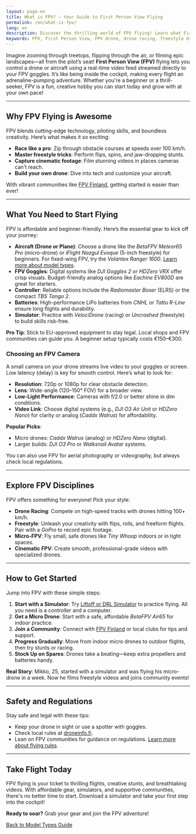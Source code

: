 ```yaml
---
layout: page-en
title: What is FPV? – Your Guide to First Person View Flying
permalink: /en/what-is-fpv/
lang: en
description: Discover the thrilling world of FPV flying! Learn what First Person View is, how to start, explore disciplines like racing, freestyle, and cinematic, and find the right equipment to soar.
keywords: FPV, First Person View, FPV drone, drone racing, freestyle drone, cinematic FPV, micro drone, Tiny Whoop, FPV goggles, FPV simulator, starting FPV, FPV Finland
---
```


Imagine zooming through treetops, flipping through the air, or filming epic landscapes—all from the pilot’s seat! **First Person View (FPV)** flying lets you control a drone or aircraft using a real-time video feed streamed directly to your FPV goggles. It’s like being inside the cockpit, making every flight an adrenaline-pumping adventure. Whether you're a beginner or a thrill-seeker, FPV is a fun, creative hobby you can start today and grow with at your own pace!

---

## Why FPV Flying is Awesome

FPV blends cutting-edge technology, piloting skills, and boundless creativity. Here’s what makes it so exciting:

- **Race like a pro**: Zip through obstacle courses at speeds over 100 km/h.
- **Master freestyle tricks**: Perform flips, spins, and jaw-dropping stunts.
- **Capture cinematic footage**: Film stunning videos in places cameras can’t reach.
- **Build your own drone**: Dive into tech and customize your aircraft.

With vibrant communities like [FPV Finland](https://fpvfinland.fi/), getting started is easier than ever!

---

## What You Need to Start Flying

FPV is affordable and beginner-friendly. Here’s the essential gear to kick off your journey:

- **Aircraft (Drone or Plane)**: Choose a drone like the *BetaFPV Meteor65 Pro* (micro-drone) or *iFlight Nazgul Evoque* (5-inch freestyle) for beginners. For fixed-wing FPV, try the *Volantex Ranger 1600*. [Learn more about model types](/en/model-types/).
- **FPV Goggles**: Digital systems like *DJI Goggles 2* or *HDZero VRX* offer crisp visuals. Budget-friendly analog options like *Eachine EV800D* are great for starters.
- **Controller**: Reliable options include the *Radiomaster Boxer* (ELRS) or the compact *TBS Tango 2*.
- **Batteries**: High-performance LiPo batteries from *CNHL* or *Tattu R-Line* ensure long flights and durability.
- **Simulator**: Practice with *VelociDrone* (racing) or *Uncrashed* (freestyle) to build skills risk-free.

**Pro Tip**: Stick to EU-approved equipment to stay legal. Local shops and FPV communities can guide you. A beginner setup typically costs €150–€300.

### Choosing an FPV Camera

A small camera on your drone streams live video to your goggles or screen. Low latency (delay) is key for smooth control. Here’s what to look for:

- **Resolution**: 720p or 1080p for clear obstacle detection.
- **Lens**: Wide-angle (120–150° FOV) for a broader view.
- **Low-Light Performance**: Cameras with f/2.0 or better shine in dim conditions.
- **Video Link**: Choose digital systems (e.g., *DJI O3 Air Unit* or *HDZero Nano*) for clarity or analog (*Caddx Walrus*) for affordability.

**Popular Picks**:

- Micro drones: *Caddx Walrus* (analog) or *HDZero Nano* (digital).
- Larger builds: *DJI O3 Pro* or *Walksnail Avatar* systems.

You can also use FPV for aerial photography or videography, but always check local regulations.

---

## Explore FPV Disciplines

FPV offers something for everyone! Pick your style:

- **Drone Racing**: Compete on high-speed tracks with drones hitting 100+ km/h.
- **Freestyle**: Unleash your creativity with flips, rolls, and freeform flights. Pair with a *GoPro* to record epic footage.
- **Micro-FPV**: Fly small, safe drones like *Tiny Whoop* indoors or in tight spaces.
- **Cinematic FPV**: Create smooth, professional-grade videos with specialized drones.

---

## How to Get Started

Jump into FPV with these simple steps:

1. **Start with a Simulator**: Try [Liftoff or DRL Simulator](/en/resources/#simulators) to practice flying. All you need is a controller and a computer.
2. **Get a Micro Drone**: Start with a safe, affordable *BetaFPV Air65* for indoor practice.
3. **Join a Community**: Connect with [FPV Finland](https://fpvfinland.fi/) or local clubs for tips and support.
4. **Progress Gradually**: Move from indoor micro drones to outdoor flights, then try stunts or racing.
5. **Stock Up on Spares**: Drones take a beating—keep extra propellers and batteries handy.

**Real Story**: Mikko, 25, started with a simulator and was flying his micro-drone in a week. Now he films freestyle videos and joins community events!

---

## Safety and Regulations

Stay safe and legal with these tips:

- Keep your drone in sight or use a spotter with goggles.
- Check local rules at [droneinfo.fi](https://droneinfo.fi/en).
- Lean on FPV communities for guidance on regulations. [Learn more about flying rules](/en/rc-airfield/#flight-permits-and-regulations-finland).

---

## Take Flight Today

FPV flying is your ticket to thrilling flights, creative stunts, and breathtaking videos. With affordable gear, simulators, and supportive communities, there's no better time to start. Download a simulator and take your first step into the cockpit!

**Ready to soar?** Grab your gear and join the FPV adventure!

<div class="button-container">
  <a href="/en/model-types/" class="button-link">Back to Model Types Guide</a>
</div>
